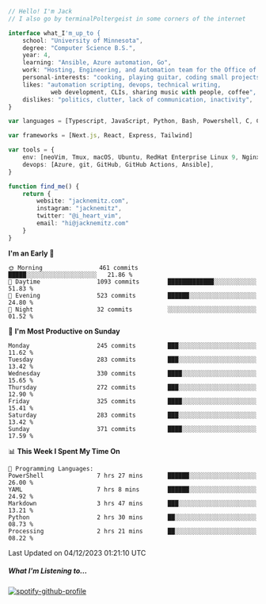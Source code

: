 ```typescript
// Hello! I'm Jack
// I also go by terminalPoltergeist in some corners of the internet

interface what_I'm_up_to {
    school: "University of Minnesota",
    degree: "Computer Science B.S.",
    year: 4,
    learning: "Ansible, Azure automation, Go",
    work: "Hosting, Engineering, and Automation team for the Office of Information Technology at UMN",
    personal-interests: "cooking, playing guitar, coding small projects",
    likes: "automation scripting, devops, technical writing,
            web development, CLIs, sharing music with people, coffee",
    dislikes: "politics, clutter, lack of communication, inactivity",
}

var languages = [Typescript, JavaScript, Python, Bash, Powershell, C, C++, HTML, CSS]

var frameworks = [Next.js, React, Express, Tailwind]

var tools = {
    env: [neoVim, Tmux, macOS, Ubuntu, RedHat Enterprise Linux 9, Nginx, DigitalOcean, Cloudflare],
    devops: [Azure, git, GitHub, GitHub Actions, Ansible],
}

function find_me() {
    return {
        website: "jacknemitz.com",
        instagram: "jacknemitz",
        twitter: "@i_heart_vim",
        email: "hi@jacknemitz.com"
    }
}
```

<!--START_SECTION:waka-->
**I'm an Early 🐤** 

```text
🌞 Morning                461 commits         █████░░░░░░░░░░░░░░░░░░░░   21.86 % 
🌆 Daytime                1093 commits        █████████████░░░░░░░░░░░░   51.83 % 
🌃 Evening                523 commits         ██████░░░░░░░░░░░░░░░░░░░   24.80 % 
🌙 Night                  32 commits          ░░░░░░░░░░░░░░░░░░░░░░░░░   01.52 % 
```
📅 **I'm Most Productive on Sunday** 

```text
Monday                   245 commits         ███░░░░░░░░░░░░░░░░░░░░░░   11.62 % 
Tuesday                  283 commits         ███░░░░░░░░░░░░░░░░░░░░░░   13.42 % 
Wednesday                330 commits         ████░░░░░░░░░░░░░░░░░░░░░   15.65 % 
Thursday                 272 commits         ███░░░░░░░░░░░░░░░░░░░░░░   12.90 % 
Friday                   325 commits         ████░░░░░░░░░░░░░░░░░░░░░   15.41 % 
Saturday                 283 commits         ███░░░░░░░░░░░░░░░░░░░░░░   13.42 % 
Sunday                   371 commits         ████░░░░░░░░░░░░░░░░░░░░░   17.59 % 
```


📊 **This Week I Spent My Time On** 

```text
💬 Programming Languages: 
PowerShell               7 hrs 27 mins       ██████░░░░░░░░░░░░░░░░░░░   26.00 % 
YAML                     7 hrs 8 mins        ██████░░░░░░░░░░░░░░░░░░░   24.92 % 
Markdown                 3 hrs 47 mins       ███░░░░░░░░░░░░░░░░░░░░░░   13.21 % 
Python                   2 hrs 30 mins       ██░░░░░░░░░░░░░░░░░░░░░░░   08.73 % 
Processing               2 hrs 21 mins       ██░░░░░░░░░░░░░░░░░░░░░░░   08.22 % 
```


 Last Updated on 04/12/2023 01:21:10 UTC
<!--END_SECTION:waka-->

##### What I'm Listening to...

[![spotify-github-profile](https://spotify-github-profile.vercel.app/api/view?uid=jack.nemitz&cover_image=true&show_offline=true&bar_color=53b14f&bar_color_cover=false&background_color=121212FF)](https://spotify-github-profile.vercel.app/api/view?uid=jack.nemitz&redirect=true)

